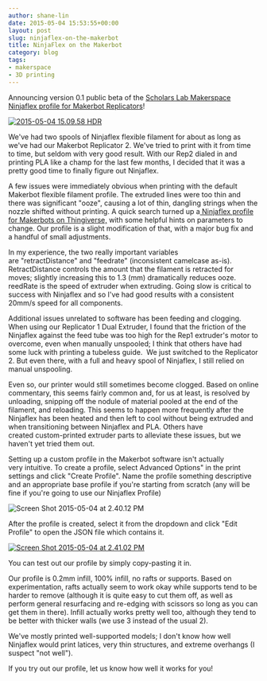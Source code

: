 ```yaml
---
author: shane-lin
date: 2015-05-04 15:53:55+00:00
layout: post
slug: ninjaflex-on-the-makerbot
title: NinjaFlex on the Makerbot
category: blog
tags:
- makerspace
- 3D printing
---
```


Announcing version 0.1 public beta of the [Scholars Lab Makerspace Ninjaflex profile for Makerbot Replicators](http://static.scholarslab.org/wp-content/uploads/2015/05/ninjaflex100.txt)!

[![2015-05-04 15.09.58 HDR](http://static.scholarslab.org/wp-content/uploads/2015/05/2015-05-04-15.09.58-HDR-225x300.jpg)](http://static.scholarslab.org/wp-content/uploads/2015/05/2015-05-04-15.09.58-HDR.jpg)

We've had two spools of Ninjaflex flexible filament for about as long as we've had our Makerbot Replicator 2. We've tried to print with it from time to time, but seldom with very good result. With our Rep2 dialed in and printing PLA like a champ for the last few months, I decided that it was a pretty good time to finally figure out Ninjaflex.

A few issues were immediately obvious when printing with the default Makerbot flexible filament profile. The extruded lines were too thin and there was significant "ooze", causing a lot of thin, dangling strings when the nozzle shifted without printing. A quick search turned up a[ Ninjaflex profile for Makerbots on Thingiverse,](http://www.thingiverse.com/thing:408757) with some helpful hints on parameters to change. Our profile is a slight modification of that, with a major bug fix and a handful of small adjustments.

In my experience, the two really important variables are "retractDistance" and "feedrate" (inconsistent camelcase as-is). RetractDistance controls the amount that the filament is retracted for moves; slightly increasing this to 1.3 (mm) dramatically reduces ooze. reedRate is the speed of extruder when extruding. Going slow is critical to success with Ninjaflex and so I've had good results with a consistent 20mm/s speed for all components.

Additional issues unrelated to software has been feeding and clogging. When using our Replicator 1 Dual Extruder, I found that the friction of the Ninjaflex against the feed tube was too high for the Rep1 extruder's motor to overcome, even when manually unspooled; I think that others have had some luck with printing a tubeless guide.  We just switched to the Replicator 2. But even there, with a full and heavy spool of Ninjaflex, I still relied on manual unspooling.

Even so, our printer would still sometimes become clogged. Based on online commentary, this seems fairly common and, for us at least, is resolved by unloading, snipping off the nodule of material pooled at the end of the filament, and reloading. This seems to happen more frequently after the Ninjaflex has been heated and then left to cool without being extruded and when transitioning between Ninjaflex and PLA. Others have created custom-printed extruder parts to alleviate these issues, but we haven't yet tried them out.

Setting up a custom profile in the Makerbot software isn't actually very intuitive. To create a profile, select Advanced Options" in the print settings and click "Create Profile". Name the profile something descriptive and an appropriate base profile if you're starting from scratch (any will be fine if you're going to use our Ninjaflex Profile)

![Screen Shot 2015-05-04 at 2.40.12 PM](http://static.scholarslab.org/wp-content/uploads/2015/05/Screen-Shot-2015-05-04-at-2.40.12-PM-300x231.png)

After the profile is created, select it from the dropdown and click "Edit Profile" to open the JSON file which contains it.

[![Screen Shot 2015-05-04 at 2.41.02 PM](http://static.scholarslab.org/wp-content/uploads/2015/05/Screen-Shot-2015-05-04-at-2.41.02-PM-300x231.png)](http://static.scholarslab.org/wp-content/uploads/2015/05/Screen-Shot-2015-05-04-at-2.41.02-PM.png)

You can test out our profile by simply copy-pasting it in.

Our profile is 0.2mm infill, 100% infill, no rafts or supports. Based on experimentation, rafts actually seem to work okay while supports tend to be harder to remove (although it is quite easy to cut them off, as well as perform general resurfacing and re-edging with scissors so long as you can get them in there). Infill actually works pretty well too, although they tend to be better with thicker walls (we use 3 instead of the usual 2).

We've mostly printed well-supported models; I don't know how well Ninjaflex would print latices, very thin structures, and extreme overhangs (I suspect "not well").

If you try out our profile, let us know how well it works for you!
